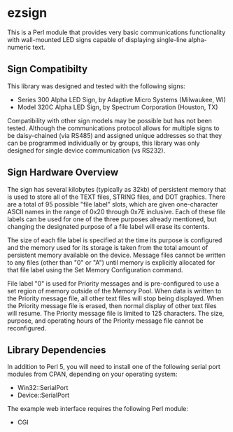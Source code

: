 ezsign
======

This is a Perl module that provides very basic communications
functionality with wall-mounted LED signs capable of displaying
single-line alpha-numeric text.


Sign Compatibilty
-----------------

This library was designed and tested with the following signs:

* Series 300 Alpha LED Sign, by Adaptive Micro Systems (Milwaukee, WI)
* Model 320C Alpha LED Sign, by Spectrum Corporation (Houston, TX)

Compatibility with other sign models may be possible but has not been
tested.  Although the communications protocol allows for multiple
signs to be daisy-chained (via RS485) and assigned unique addresses so
that they can be programmed individually or by groups, this library
was only designed for single device communication (vs RS232).


Sign Hardware Overview
----------------------

The sign has several kilobytes (typically as 32kb) of persistent
memory that is used to store all of the TEXT files, STRING files, and
DOT graphics.  There are a total of 95 possible "file label" slots,
which are given one-character ASCII names in the range of 0x20 through
0x7E inclusive.  Each of these file labels can be used for one of the
three purposes already mentioned, but changing the designated purpose
of a file label will erase its contents.

The size of each file label is specified at the time its purpose is
configured and the memory used for its storage is taken from the total
amount of persistent memory available on the device.  Message files
cannot be written to any files (other than "0" or "A") until memory is
explicitly allocated for that file label using the Set Memory
Configuration command.

File label "0" is used for Priority messages and is pre-configured to
use a set region of memory outside of the Memory Pool.  When data is
written to the Priority message file, all other text files will stop
being displayed.  When the Priority message file is erased, then normal
display of other text files will resume.  The Priority message file
is limited to 125 characters.  The size, purpose, and operating hours
of the Priority message file cannot be reconfigured.


Library Dependencies
--------------------

In addition to Perl 5, you will need to install one of the following
serial port modules from CPAN, depending on your operating system:

* Win32::SerialPort
* Device::SerialPort

The example web interface requires the following Perl module:

* CGI


